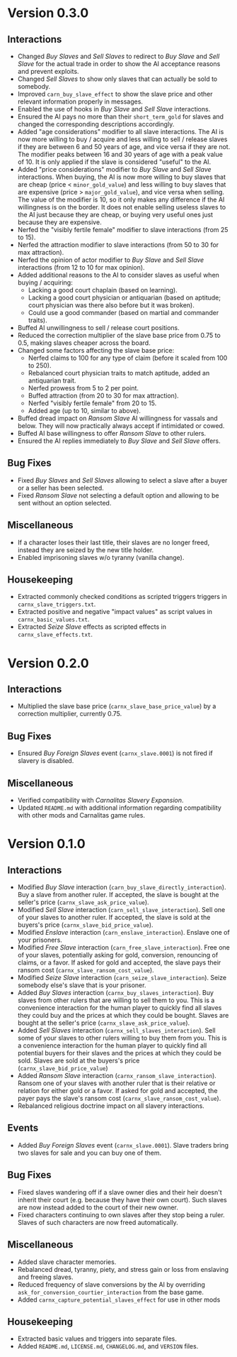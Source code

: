 # Version 0.3.0

## Interactions

* Changed *Buy Slaves* and *Sell Slaves* to redirect to *Buy Slave* and *Sell Slave* for the actual trade in order to show the AI acceptance reasons and prevent exploits.
* Changed *Sell Slaves* to show only slaves that can actually be sold to somebody.
* Improved `carn_buy_slave_effect` to show the slave price and other relevant information properly in messages.
* Enabled the use of hooks in *Buy Slave* and *Sell Slave* interactions.
* Ensured the AI pays no more than their `short_term_gold` for slaves and changed the corresponding descriptions accordingly.
* Added "age considerations" modifier to all slave interactions. The AI is now more willing to buy / acquire and less willing to sell / release slaves if they are between 6 and 50 years of age, and vice versa if they are not. The modifier peaks between 16 and 30 years of age with a peak value of 10. It is only applied if the slave is considered "useful" to the AI.
* Added "price considerations" modifier to *Buy Slave* and *Sell Slave* interactions. When buying, the AI is now more willing to buy slaves that are cheap (price < `minor_gold_value`) and less willing to buy slaves that are expensive (price > `major_gold_value`), and vice versa when selling. The value of the modifier is 10, so it only makes any difference if the AI willingness is on the border. It does not enable selling useless slaves to the AI just because they are cheap, or buying very useful ones just because they are expensive.
* Nerfed the "visibly fertile female" modifier to slave interactions (from 25 to 15).
* Nerfed the attraction modifier to slave interactions (from 50 to 30 for max attraction).
* Nerfed the opinion of actor modifier to *Buy Slave* and *Sell Slave* interactions (from 12 to 10 for max opinion).
* Added additional reasons to the AI to consider slaves as useful when buying / acquiring:
  - Lacking a good court chaplain (based on learning).
  - Lacking a good court physician or antiquarian (based on aptitude; court physician was there also before but it was broken).
  - Could use a good commander (based on martial and commander traits).
* Buffed AI unwillingness to sell / release court positions.
* Reduced the correction multiplier of the slave base price from 0.75 to 0.5, making slaves cheaper across the board.
* Changed some factors affecting the slave base price:
  - Nerfed claims to 100 for any type of claim (before it scaled from 100 to 250).
  - Rebalanced court physician traits to match aptitude, added an antiquarian trait.
  - Nerfed prowess from 5 to 2 per point.
  - Buffed attraction (from 20 to 30 for max attraction).
  - Nerfed "visibly fertile female" from 20 to 15.
  - Added age (up to 10, similar to above).
* Buffed dread impact on *Ransom Slave* AI willingness for vassals and below. They will now practically always accept if intimidated or cowed.
* Buffed AI base willingness to offer *Ransom Slave* to other rulers.
* Ensured the AI replies immediately to *Buy Slave* and *Sell Slave* offers.

## Bug Fixes

* Fixed *Buy Slaves* and *Sell Slaves* allowing to select a slave after a buyer or a seller has been selected.
* Fixed *Ransom Slave* not selecting a default option and allowing to be sent without an option selected.

## Miscellaneous

* If a character loses their last title, their slaves are no longer freed, instead they are seized by the new title holder.
* Enabled imprisoning slaves w/o tyranny (vanilla change).

## Housekeeping

* Extracted commonly checked conditions as scripted triggers triggers in `carnx_slave_triggers.txt`.
* Extracted positive and negative "impact values" as script values in `carnx_basic_values.txt`.
* Extracted *Seize Slave* effects as scripted effects in `carnx_slave_effects.txt`.

# Version 0.2.0

## Interactions

* Multiplied the slave base price (`carnx_slave_base_price_value`) by a correction multiplier, currently 0.75.

## Bug Fixes

* Ensured *Buy Foreign Slaves* event (`carnx_slave.0001`) is not fired if slavery is disabled.

## Miscellaneous

* Verified compatibility with *Carnalitas Slavery Expansion*.
* Updated `README.md` with additional information regarding compatibility with other mods and Carnalitas game rules.

# Version 0.1.0

## Interactions

* Modified *Buy Slave* interaction (`carn_buy_slave_directly_interaction`). Buy a slave from another ruler. If accepted, the slave is bought at the seller's price (`carnx_slave_ask_price_value`).
* Modified *Sell Slave* interaction (`carn_sell_slave_interaction`). Sell one of your slaves to another ruler. If accepted, the slave is sold at the buyers's price (`carnx_slave_bid_price_value`).
* Modified *Enslave* interaction (`carn_enslave_interaction`). Enslave one of your prisoners.
* Modified *Free Slave* interaction (`carn_free_slave_interaction`). Free one of your slaves, potentially asking for gold, conversion, renouncing of claims, or a favor. If asked for gold and accepted, the slave pays their ransom cost (`carnx_slave_ransom_cost_value`).
* Modified *Seize Slave* interaction (`carn_seize_slave_interaction`). Seize somebody else's slave that is your prisoner.
* Added *Buy Slaves* interaction (`carnx_buy_slaves_interaction`). Buy slaves from other rulers that are willing to sell them to you. This is a convenience interaction for the human player to quickly find all slaves they could buy and the prices at which they could be bought. Slaves are bought at the seller's price (`carnx_slave_ask_price_value`).
* Added *Sell Slaves* interaction (`carnx_sell_slaves_interaction`). Sell some of your slaves to other rulers willing to buy them from you. This is a convenience interaction for the human player to quickly find all potential buyers for their slaves and the prices at which they could be sold. Slaves are sold at the buyers's price (`carnx_slave_bid_price_value`)
* Added *Ransom Slave* interaction (`carnx_ransom_slave_interaction`). Ransom one of your slaves with another ruler that is their relative or relation for either gold or a favor. If asked for gold and accepted, the payer pays the slave's ransom cost (`carnx_slave_ransom_cost_value`).
* Rebalanced religious doctrine impact on all slavery interactions.

## Events

* Added *Buy Foreign Slaves* event (`carnx_slave.0001`). Slave traders bring two slaves for sale and you can buy one of them.

## Bug Fixes

* Fixed slaves wandering off if a slave owner dies and their heir doesn't inherit their court (e.g. because they have their own court). Such slaves are now instead added to the court of their new owner.
* Fixed characters continuing to own slaves after they stop being a ruler. Slaves of such characters are now freed automatically.

## Miscellaneous

* Added slave character memories.
* Rebalanced dread, tyranny, piety, and stress gain or loss from enslaving and freeing slaves.
* Reduced frequency of slave conversions by the AI by overriding `ask_for_conversion_courtier_interaction` from the base game.
* Added `carnx_capture_potential_slaves_effect` for use in other mods

## Housekeeping

* Extracted basic values and triggers into separate files.
* Added `README.md`, `LICENSE.md`, `CHANGELOG.md`, and `VERSION` files.
